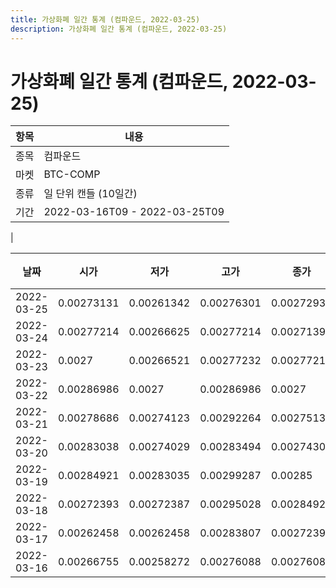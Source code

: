 ```yaml
---
title: 가상화폐 일간 통계 (컴파운드, 2022-03-25)
description: 가상화폐 일간 통계 (컴파운드, 2022-03-25)
---
```


가상화폐 일간 통계 (컴파운드, 2022-03-25)
===

|항목|내용|
|--|--|
|종목|컴파운드|
|마켓|BTC-COMP|
|종류|일 단위 캔들 (10일간)|
|기간|2022-03-16T09 - 2022-03-25T09
|

|날짜|시가|저가|고가|종가|비고|
|--|--|--|--|--|--|
|2022-03-25|0.00273131|0.00261342|0.00276301|0.00272932|    |
|2022-03-24|0.00277214|0.00266625|0.00277214|0.00271394|    |
|2022-03-23|0.0027|0.00266521|0.00277232|0.00277213|    |
|2022-03-22|0.00286986|0.0027|0.00286986|0.0027|    |
|2022-03-21|0.00278686|0.00274123|0.00292264|0.00275135|    |
|2022-03-20|0.00283038|0.00274029|0.00283494|0.00274309|    |
|2022-03-19|0.00284921|0.00283035|0.00299287|0.00285|    |
|2022-03-18|0.00272393|0.00272387|0.00295028|0.00284921|    |
|2022-03-17|0.00262458|0.00262458|0.00283807|0.00272394|    |
|2022-03-16|0.00266755|0.00258272|0.00276088|0.00276086|    |
